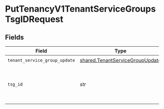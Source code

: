 # PutTenancyV1TenantServiceGroupsTsgIDRequest


## Fields

| Field                                                                              | Type                                                                               | Required                                                                           | Description                                                                        | Example                                                                            |
| ---------------------------------------------------------------------------------- | ---------------------------------------------------------------------------------- | ---------------------------------------------------------------------------------- | ---------------------------------------------------------------------------------- | ---------------------------------------------------------------------------------- |
| `tenant_service_group_update`                                                      | [shared.TenantServiceGroupUpdate](../../models/shared/tenantservicegroupupdate.md) | :heavy_check_mark:                                                                 | N/A                                                                                |                                                                                    |
| `tsg_id`                                                                           | *str*                                                                              | :heavy_check_mark:                                                                 | A unique identifier for the tenant service group.<br/>                             | 1378242802                                                                         |